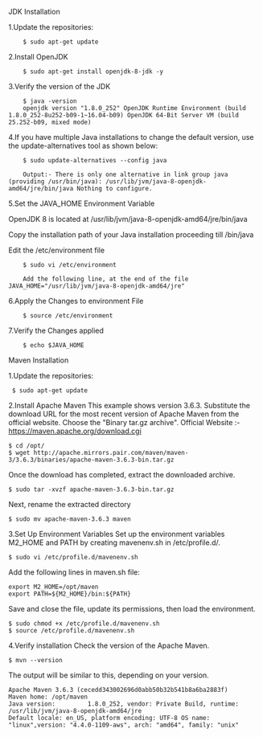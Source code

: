 JDK Installation

1.Update the repositories:

        $ sudo apt-get update

2.Install OpenJDK 

        $ sudo apt-get install openjdk-8-jdk -y

3.Verify the version of the JDK 

        $ java -version
        openjdk version "1.8.0_252" OpenJDK Runtime Environment (build 1.8.0_252-8u252-b09-1~16.04-b09) OpenJDK 64-Bit Server VM (build 25.252-b09, mixed mode)

4.If you have multiple Java installations to change the default version, use the update-alternatives tool as shown below:

        $ sudo update-alternatives --config java

        Output:- There is only one alternative in link group java (providing /usr/bin/java): /usr/lib/jvm/java-8-openjdk-amd64/jre/bin/java Nothing to configure.

5.Set the JAVA_HOME Environment Variable 

   OpenJDK 8 is located at /usr/lib/jvm/java-8-openjdk-amd64/jre/bin/java
  
  Copy the installation path of your Java installation proceeding till /bin/java 
  
  Edit the /etc/environment file

        $ sudo vi /etc/environment

        Add the following line, at the end of the file JAVA_HOME="/usr/lib/jvm/java-8-openjdk-amd64/jre"

6.Apply the Changes to environment File 
    
        $ source /etc/environment
    
7.Verify the Changes applied 
   
        $ echo $JAVA_HOME
    
    
Maven Installation

1.Update the repositories: 
     
     $ sudo apt-get update

2.Install Apache Maven 
   This example shows version 3.6.3. Substitute the download URL for the most recent version of Apache Maven from the official website. Choose the "Binary tar.gz archive".          Official Website :- https://maven.apache.org/download.cgi

    $ cd /opt/ 
    $ wget http://apache.mirrors.pair.com/maven/maven-3/3.6.3/binaries/apache-maven-3.6.3-bin.tar.gz

   Once the download has completed, extract the downloaded archive. 
   
    $ sudo tar -xvzf apache-maven-3.6.3-bin.tar.gz

   Next, rename the extracted directory 
    
    $ sudo mv apache-maven-3.6.3 maven

3.Set Up Environment Variables
   Set up the environment variables M2_HOME and PATH by creating mavenenv.sh in /etc/profile.d/. 
    
    $ sudo vi /etc/profile.d/mavenenv.sh
    
   Add the following lines in maven.sh file: 
    
    export M2_HOME=/opt/maven 
    export PATH=${M2_HOME}/bin:${PATH}

   Save and close the file, update its permissions, then load the environment. 
        
    $ sudo chmod +x /etc/profile.d/mavenenv.sh 
    $ source /etc/profile.d/mavenenv.sh

4.Verify installation Check the version of the Apache Maven. 
    
    $ mvn --version
       
   The output will be similar to this, depending on your version. 
        
    Apache Maven 3.6.3 (cecedd343002696d0abb50b32b541b8a6ba2883f) 
    Maven home: /opt/maven 
    Java version:         1.8.0_252, vendor: Private Build, runtime: /usr/lib/jvm/java-8-openjdk-amd64/jre 
    Default locale: en_US, platform encoding: UTF-8 OS name: "linux",version: "4.4.0-1109-aws", arch: "amd64", family: "unix"

